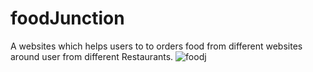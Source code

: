 # foodJunction
A websites which helps users to to orders food from different websites around user from different Restaurants.
![foodj](https://user-images.githubusercontent.com/68410510/96357802-f52ca680-111d-11eb-83e7-413b199c415f.png)
